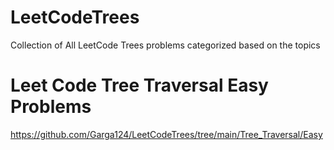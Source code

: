 # LeetCodeTrees
Collection of All LeetCode Trees problems categorized based on the topics

# Leet Code Tree Traversal Easy Problems
https://github.com/Garga124/LeetCodeTrees/tree/main/Tree_Traversal/Easy
